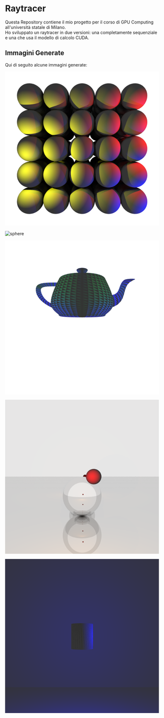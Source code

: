 # Raytracer
Questa Repository contiene il mio progetto per il corso di GPU Computing all'università statale di Milano.   
Ho sviluppato un raytracer in due versioni: una completamente sequenziale e una che usa il modello di calcolo CUDA.    

## Immagini Generate
Qui di seguito alcune immagini generate:

![multisphere](./img/multisphere.bmp)

![sphere](./img/simple_sphere.bmp)

![teapot](./img/teapot.bmp)

![riflessive](./img/riflessive.bmp)   

![cylinder](./img/cylinder.bmp)



